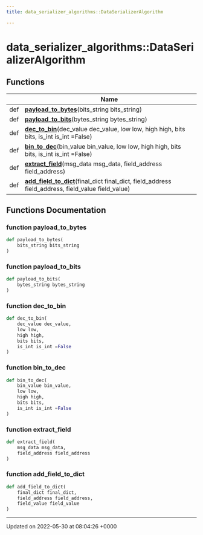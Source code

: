 ```yaml
---
title: data_serializer_algorithms::DataSerializerAlgorithm

---
```


# data_serializer_algorithms::DataSerializerAlgorithm



## Functions

|                | Name           |
| -------------- | -------------- |
| def | **[payload_to_bytes](/medusa_base/api/markdown/medusa_comms/comms_acoustic/data_serializer/Namespaces/namespacedata__serializer__algorithms_1_1DataSerializerAlgorithm/#function-payload-to-bytes)**(bits_string bits_string) |
| def | **[payload_to_bits](/medusa_base/api/markdown/medusa_comms/comms_acoustic/data_serializer/Namespaces/namespacedata__serializer__algorithms_1_1DataSerializerAlgorithm/#function-payload-to-bits)**(bytes_string bytes_string) |
| def | **[dec_to_bin](/medusa_base/api/markdown/medusa_comms/comms_acoustic/data_serializer/Namespaces/namespacedata__serializer__algorithms_1_1DataSerializerAlgorithm/#function-dec-to-bin)**(dec_value dec_value, low low, high high, bits bits, is_int is_int =False) |
| def | **[bin_to_dec](/medusa_base/api/markdown/medusa_comms/comms_acoustic/data_serializer/Namespaces/namespacedata__serializer__algorithms_1_1DataSerializerAlgorithm/#function-bin-to-dec)**(bin_value bin_value, low low, high high, bits bits, is_int is_int =False) |
| def | **[extract_field](/medusa_base/api/markdown/medusa_comms/comms_acoustic/data_serializer/Namespaces/namespacedata__serializer__algorithms_1_1DataSerializerAlgorithm/#function-extract-field)**(msg_data msg_data, field_address field_address) |
| def | **[add_field_to_dict](/medusa_base/api/markdown/medusa_comms/comms_acoustic/data_serializer/Namespaces/namespacedata__serializer__algorithms_1_1DataSerializerAlgorithm/#function-add-field-to-dict)**(final_dict final_dict, field_address field_address, field_value field_value) |


## Functions Documentation

### function payload_to_bytes

```python
def payload_to_bytes(
    bits_string bits_string
)
```


### function payload_to_bits

```python
def payload_to_bits(
    bytes_string bytes_string
)
```


### function dec_to_bin

```python
def dec_to_bin(
    dec_value dec_value,
    low low,
    high high,
    bits bits,
    is_int is_int =False
)
```


### function bin_to_dec

```python
def bin_to_dec(
    bin_value bin_value,
    low low,
    high high,
    bits bits,
    is_int is_int =False
)
```


### function extract_field

```python
def extract_field(
    msg_data msg_data,
    field_address field_address
)
```


### function add_field_to_dict

```python
def add_field_to_dict(
    final_dict final_dict,
    field_address field_address,
    field_value field_value
)
```






-------------------------------

Updated on 2022-05-30 at 08:04:26 +0000